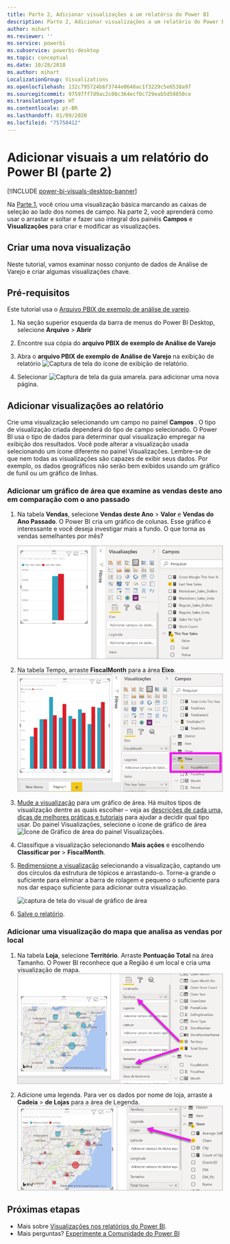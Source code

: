 ```yaml
---
title: Parte 2, Adicionar visualizações a um relatório do Power BI
description: Parte 2, Adicionar visualizações a um relatório do Power BI
author: mihart
ms.reviewer: ''
ms.service: powerbi
ms.subservice: powerbi-desktop
ms.topic: conceptual
ms.date: 10/28/2018
ms.author: mihart
LocalizationGroup: Visualizations
ms.openlocfilehash: 132c795724b6f3744e0648ac1f3229c5e6538a97
ms.sourcegitcommit: 97597ff7d9ac2c08c364ecf0c729eab5d59850ce
ms.translationtype: HT
ms.contentlocale: pt-BR
ms.lasthandoff: 01/09/2020
ms.locfileid: "75758412"
---
```

# <a name="add-visuals-to-a-power-bi-report-part-2"></a>Adicionar visuais a um relatório do Power BI (parte 2)

[!INCLUDE [power-bi-visuals-desktop-banner](../includes/power-bi-visuals-desktop-banner.md)]

Na [Parte 1](power-bi-report-add-visualizations-i.md), você criou uma visualização básica marcando as caixas de seleção ao lado dos nomes de campo.  Na parte 2, você aprenderá como usar o arrastar e soltar e fazer uso integral dos painéis **Campos** e **Visualizações** para criar e modificar as visualizações.


## <a name="create-a-new-visualization"></a>Criar uma nova visualização
Neste tutorial, vamos examinar nosso conjunto de dados de Análise de Varejo e criar algumas visualizações chave.

## <a name="prerequisites"></a>Pré-requisitos

Este tutorial usa o [Arquivo PBIX de exemplo de análise de varejo](https://download.microsoft.com/download/9/6/D/96DDC2FF-2568-491D-AAFA-AFDD6F763AE3/Retail%20Analysis%20Sample%20PBIX.pbix).

1. Na seção superior esquerda da barra de menus do Power BI Desktop, selecione **Arquivo** > **Abrir**
   
2. Encontre sua cópia do **arquivo PBIX de exemplo de Análise de Varejo**

1. Abra o **arquivo PBIX de exemplo de Análise de Varejo** na exibição de relatório ![Captura de tela do ícone de exibição de relatório](media/power-bi-visualization-kpi/power-bi-report-view.png).

1. Selecionar ![Captura de tela da guia amarela.](media/power-bi-visualization-kpi/power-bi-yellow-tab.png) para adicionar uma nova página.

## <a name="add-visualizations-to-the-report"></a>Adicionar visualizações ao relatório

Crie uma visualização selecionando um campo no painel **Campos** . O tipo de visualização criada dependerá do tipo de campo selecionado. O Power BI usa o tipo de dados para determinar qual visualização empregar na exibição dos resultados. Você pode alterar a visualização usada selecionando um ícone diferente no painel Visualizações. Lembre-se de que nem todas as visualizações são capazes de exibir seus dados. Por exemplo, os dados geográficos não serão bem exibidos usando um gráfico de funil ou um gráfico de linhas. 


### <a name="add-an-area-chart-that-looks-at-this-years-sales-compared-to-last-year"></a>Adicionar um gráfico de área que examine as vendas deste ano em comparação com o ano passado

1. Na tabela **Vendas**, selecione **Vendas deste Ano** > **Valor** e **Vendas do Ano Passado**. O Power BI cria um gráfico de colunas.  Esse gráfico é interessante e você deseja investigar mais a fundo. O que torna as vendas semelhantes por mês?  
   
   ![Captura de tela mostrando um gráfico de colunas](media/power-bi-report-add-visualizations-ii/power-bi-start.png)

2. Na tabela Tempo, arraste **FiscalMonth** para a área **Eixo**.  
   ![Captura de tela mostrando o gráfico de colunas tendo o FiscalMonth como eixo](media/power-bi-report-add-visualizations-ii/power-bi-fiscalmonth.png)

3. [Mude a visualização](power-bi-report-change-visualization-type.md) para um gráfico de área.  Há muitos tipos de visualização dentre as quais escolher – veja as [descrições de cada uma, dicas de melhores práticas e tutoriais](power-bi-visualization-types-for-reports-and-q-and-a.md) para ajudar a decidir qual tipo usar. Do painel Visualizações, selecione o ícone de gráfico de área ![Ícone de Gráfico de área do painel Visualizações](media/power-bi-report-add-visualizations-ii/power-bi-area-chart.png).

4. Classifique a visualização selecionando **Mais ações** e escolhendo **Classificar por** >  **FiscalMonth**.

5. [Redimensione a visualização](power-bi-visualization-move-and-resize.md) selecionando a visualização, captando um dos círculos da estrutura de tópicos e arrastando-o. Torne-a grande o suficiente para eliminar a barra de rolagem e pequeno o suficiente para nos dar espaço suficiente para adicionar outra visualização.
   
   ![captura de tela do visual de gráfico de área](media/power-bi-report-add-visualizations-ii/pbi_part2_7b.png)
6. [Salve o relatório](../service-report-save.md).

### <a name="add-a-map-visualization-that-looks-at-sales-by-location"></a>Adicionar uma visualização do mapa que analisa as vendas por local

1. Na tabela **Loja**, selecione **Território**. Arraste **Pontuação Total** na área Tamanho. O Power BI reconhece que a Região é um local e cria uma visualização de mapa.  
   ![Gráfico da área](media/power-bi-report-add-visualizations-ii/power-bi-map1.png)

2. Adicione uma legenda.  Para ver os dados por nome de loja, arraste a **Cadeia** > **de Lojas** para a área de Legenda.  
   ![tela de relatório com uma seta da Cadeia na lista de campos para a Cadeia no bucket de Legenda](media/power-bi-report-add-visualizations-ii/power-bi-chain.png)

## <a name="next-steps"></a>Próximas etapas
* Mais sobre [Visualizações nos relatórios do Power BI](power-bi-report-visualizations.md).  
* Mais perguntas? [Experimente a Comunidade do Power BI](https://community.powerbi.com/)

